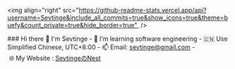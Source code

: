<!-- 
**Sevtinge/Sevtinge** is a ✨ _special_ ✨ repository because its `README.md` (this file) appears on your GitHub profile. 
  
 Here are some ideas to get you started: 
  
 - 🔭 I’m currently working on ... 
 - 🌱 I’m currently learning ... 
 - 👯 I’m looking to collaborate on ... 
 - 🤔 I’m looking for help with ... 
 - 💬 Ask me about ... 
 - 📫 How to reach me: ... 
 - 😄 Pronouns: ... 
 - ⚡ Fun fact: ... 
--> 
<img align="right" src="https://github-readme-stats.vercel.app/api?username=Sevtinge&include_all_commits=true&show_icons=true&theme=buefy&count_private=true&hide_border=true"  />
  
### Hi there 👋 I'm Sevtinge
- 🌱 I’m learning software engineering
- 🇨🇳 Use Simplified Chinese, UTC+8:00
- 📫 Email: sevtinge@gmail.com
- 🌐 My Website : [SevtingeのNest](https://sevtinge.cn)
 
